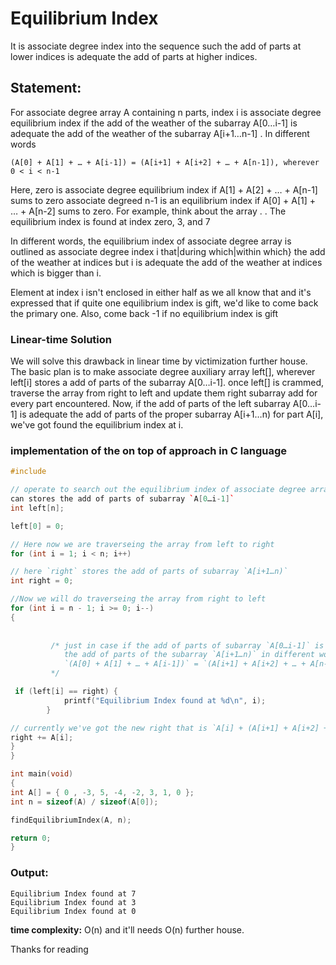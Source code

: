 # Equilibrium Index
It is associate degree index into the sequence such the add of parts at lower indices is adequate the add of parts at higher indices.

## Statement:

For associate degree array A containing n parts, index i is associate degree equilibrium index if the add of the weather of the subarray A[0…i-1] is adequate the add of the weather of the subarray A[i+1…n-1] . In different words

`(A[0] + A[1] + … + A[i-1]) = (A[i+1] + A[i+2] + … + A[n-1]), wherever 0 < i < n-1`

Here,
zero is associate degree equilibrium index if A[1] + A[2] + … + A[n-1] sums to zero associate degreed n-1 is an equilibrium index if A[0] + A[1] + … + A[n-2] sums to zero.
For example, think about the array . . The equilibrium index is found at index zero, 3, and 7

In different words, the equilibrium index of associate degree array is outlined as associate degree index i that|during which|within which} the add of the weather at indices but i is adequate the add of the weather at indices which is bigger than i.

Element at index i isn't enclosed in either half as we all know that and it's expressed that if quite one equilibrium index is gift, we'd like to come back the primary one. Also, come back -1 if no equilibrium index is gift

### Linear-time Solution

We will solve this drawback in linear time by victimization further house.
The basic plan is to make associate degree auxiliary array left[], wherever left[i] stores a add of parts of the subarray A[0…i-1]. once left[] is crammed, traverse the array from right to left and update them right subarray add for every part encountered. Now, if the add of parts of the left subarray A[0…i-1] is adequate the add of parts of the proper subarray A[i+1…n) for part A[i], we've got found the equilibrium index at i.

### implementation of the on top of approach in C language

```cpp
#include

// operate to search out the equilibrium index of associate degree array void findEquilibriumIndex(int A[], int n)
can stores the add of parts of subarray `A[0…i-1]`
int left[n];

left[0] = 0;

// Here now we are traverseing the array from left to right
for (int i = 1; i < n; i++)

// here `right` stores the add of parts of subarray `A[i+1…n)`
int right = 0;

//Now we will do traverseing the array from right to left
for (int i = n - 1; i >= 0; i--)
{
       
        
         /* just in case if the add of parts of subarray `A[0…i-1]` is adequate
            the add of parts of the subarray `A[i+1…n)` in different words-
            `(A[0] + A[1] + … + A[i-1])` = `(A[i+1] + A[i+2] + … + A[n-1])`
         */

 if (left[i] == right) {
            printf("Equilibrium Index found at %d\n", i);
        }

// currently we've got the new right that is `A[i] + (A[i+1] + A[i+2] + … + A[n-1])`
right += A[i];
}
}

int main(void)
{
int A[] = { 0 , -3, 5, -4, -2, 3, 1, 0 };
int n = sizeof(A) / sizeof(A[0]);

findEquilibriumIndex(A, n);

return 0;
}
```

### Output:

```
Equilibrium Index found at 7
Equilibrium Index found at 3
Equilibrium Index found at 0
```

**time complexity:** O(n) and it'll needs O(n) further house.

Thanks for reading
